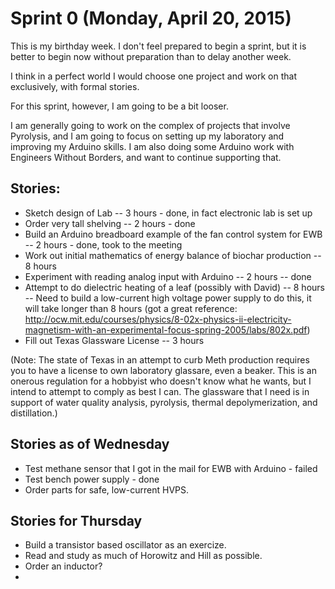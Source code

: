 # Sprint 0 (Monday, April 20, 2015)

This is my birthday week. I don't feel prepared to begin a sprint, but it is better to begin now without preparation
than to delay another week.

I think in a perfect world I would choose one project and work on that exclusively, with formal stories.

For this sprint, however, I am going to be a bit looser.

I am generally going to work on the complex of projects that involve Pyrolysis, and I am going to focus on setting 
up my laboratory and improving my Arduino skills.  I am also doing some Arduino work with Engineers Without Borders,
and want to continue supporting that.

## Stories:
* Sketch design of Lab -- 3 hours - done, in fact electronic lab is set up
* Order very tall shelving -- 2 hours - done
* Build an Arduino breadboard example of the fan control system for EWB -- 2 hours - done, took to the meeting
* Work out initial mathematics of energy balance of biochar production -- 8 hours
* Experiment with reading analog input with Arduino -- 2 hours -- done
* Attempt to do dielectric heating of a leaf (possibly with David) -- 8 hours -- Need to build a low-current high voltage power supply to do this, it will take longer than 8 hours (got a great reference: http://ocw.mit.edu/courses/physics/8-02x-physics-ii-electricity-magnetism-with-an-experimental-focus-spring-2005/labs/802x.pdf)
* Fill out Texas Glassware License -- 3 hours

(Note: The state of Texas in an attempt to curb Meth production requires you to have a license to own laboratory glassare, even a beaker.  This is an onerous regulation for a hobbyist who doesn't know what he wants, but I intend
to attempt to comply as best I can. The glassware that I need is in support of water quality analysis, pyrolysis, thermal depolymerization, and distillation.)

## Stories as of Wednesday

* Test methane sensor that I got in the mail for EWB with Arduino  - failed
* Test bench power supply - done
* Order parts for safe, low-current HVPS.

## Stories for Thursday

* Build a transistor based oscillator as an exercize.
* Read and study as much of Horowitz and Hill as possible.
* Order an inductor?
* 


